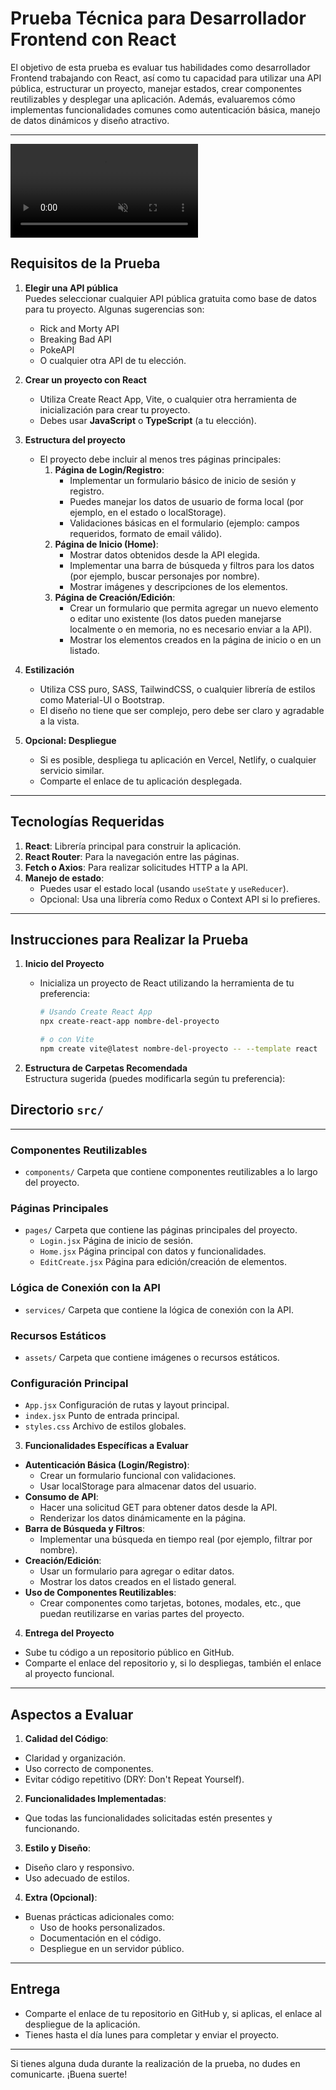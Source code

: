 # Prueba Técnica para Desarrollador Frontend con React

El objetivo de esta prueba es evaluar tus habilidades como desarrollador Frontend trabajando con React, así como tu capacidad para utilizar una API pública, estructurar un proyecto, manejar estados, crear componentes reutilizables y desplegar una aplicación. Además, evaluaremos cómo implementas funcionalidades comunes como autenticación básica, manejo de datos dinámicos y diseño atractivo.

---

<video loop autoplay muted>
  <source src="gif.mp4" type="video/mp4">
  Your browser does not support the video tag.
</video>

## Requisitos de la Prueba

1. **Elegir una API pública**  
   Puedes seleccionar cualquier API pública gratuita como base de datos para tu proyecto. Algunas sugerencias son:

   - Rick and Morty API
   - Breaking Bad API
   - PokeAPI
   - O cualquier otra API de tu elección.

2. **Crear un proyecto con React**

   - Utiliza Create React App, Vite, o cualquier otra herramienta de inicialización para crear tu proyecto.
   - Debes usar **JavaScript** o **TypeScript** (a tu elección).

3. **Estructura del proyecto**

   - El proyecto debe incluir al menos tres páginas principales:
     1. **Página de Login/Registro**:
        - Implementar un formulario básico de inicio de sesión y registro.
        - Puedes manejar los datos de usuario de forma local (por ejemplo, en el estado o localStorage).
        - Validaciones básicas en el formulario (ejemplo: campos requeridos, formato de email válido).
     2. **Página de Inicio (Home)**:
        - Mostrar datos obtenidos desde la API elegida.
        - Implementar una barra de búsqueda y filtros para los datos (por ejemplo, buscar personajes por nombre).
        - Mostrar imágenes y descripciones de los elementos.
     3. **Página de Creación/Edición**:
        - Crear un formulario que permita agregar un nuevo elemento o editar uno existente (los datos pueden manejarse localmente o en memoria, no es necesario enviar a la API).
        - Mostrar los elementos creados en la página de inicio o en un listado.

4. **Estilización**

   - Utiliza CSS puro, SASS, TailwindCSS, o cualquier librería de estilos como Material-UI o Bootstrap.
   - El diseño no tiene que ser complejo, pero debe ser claro y agradable a la vista.

5. **Opcional: Despliegue**
   - Si es posible, despliega tu aplicación en Vercel, Netlify, o cualquier servicio similar.
   - Comparte el enlace de tu aplicación desplegada.

---

## Tecnologías Requeridas

1. **React**: Librería principal para construir la aplicación.
2. **React Router**: Para la navegación entre las páginas.
3. **Fetch o Axios**: Para realizar solicitudes HTTP a la API.
4. **Manejo de estado**:
   - Puedes usar el estado local (usando `useState` y `useReducer`).
   - Opcional: Usa una librería como Redux o Context API si lo prefieres.

---

## Instrucciones para Realizar la Prueba

1. **Inicio del Proyecto**

   - Inicializa un proyecto de React utilizando la herramienta de tu preferencia:

     ```bash
     # Usando Create React App
     npx create-react-app nombre-del-proyecto

     # o con Vite
     npm create vite@latest nombre-del-proyecto -- --template react
     ```

2. **Estructura de Carpetas Recomendada**  
   Estructura sugerida (puedes modificarla según tu preferencia):

## Directorio `src/`

---

### Componentes Reutilizables

- `components/`
  Carpeta que contiene componentes reutilizables a lo largo del proyecto.

### Páginas Principales

- `pages/`
  Carpeta que contiene las páginas principales del proyecto.
  - `Login.jsx`
    Página de inicio de sesión.
  - `Home.jsx`
    Página principal con datos y funcionalidades.
  - `EditCreate.jsx`
    Página para edición/creación de elementos.

### Lógica de Conexión con la API

- `services/`
  Carpeta que contiene la lógica de conexión con la API.

### Recursos Estáticos

- `assets/`
  Carpeta que contiene imágenes o recursos estáticos.

### Configuración Principal

- `App.jsx`
  Configuración de rutas y layout principal.
- `index.jsx`
  Punto de entrada principal.
- `styles.css`
  Archivo de estilos globales.

3. **Funcionalidades Específicas a Evaluar**

- **Autenticación Básica (Login/Registro)**:
  - Crear un formulario funcional con validaciones.
  - Usar localStorage para almacenar datos del usuario.
- **Consumo de API**:
  - Hacer una solicitud GET para obtener datos desde la API.
  - Renderizar los datos dinámicamente en la página.
- **Barra de Búsqueda y Filtros**:
  - Implementar una búsqueda en tiempo real (por ejemplo, filtrar por nombre).
- **Creación/Edición**:
  - Usar un formulario para agregar o editar datos.
  - Mostrar los datos creados en el listado general.
- **Uso de Componentes Reutilizables**:
  - Crear componentes como tarjetas, botones, modales, etc., que puedan reutilizarse en varias partes del proyecto.

4. **Entrega del Proyecto**

- Sube tu código a un repositorio público en GitHub.
- Comparte el enlace del repositorio y, si lo despliegas, también el enlace al proyecto funcional.

---

## Aspectos a Evaluar

1. **Calidad del Código**:

- Claridad y organización.
- Uso correcto de componentes.
- Evitar código repetitivo (DRY: Don't Repeat Yourself).

2. **Funcionalidades Implementadas**:

- Que todas las funcionalidades solicitadas estén presentes y funcionando.

3. **Estilo y Diseño**:

- Diseño claro y responsivo.
- Uso adecuado de estilos.

4. **Extra (Opcional)**:

- Buenas prácticas adicionales como:
  - Uso de hooks personalizados.
  - Documentación en el código.
  - Despliegue en un servidor público.

---

## Entrega

- Comparte el enlace de tu repositorio en GitHub y, si aplicas, el enlace al despliegue de la aplicación.
- Tienes hasta el día lunes para completar y enviar el proyecto.

---

Si tienes alguna duda durante la realización de la prueba, no dudes en comunicarte. ¡Buena suerte!
